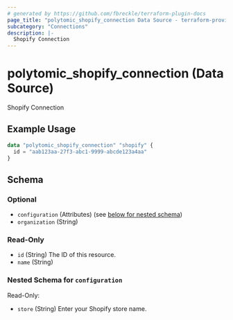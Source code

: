 ```yaml
---
# generated by https://github.com/fbreckle/terraform-plugin-docs
page_title: "polytomic_shopify_connection Data Source - terraform-provider-polytomic"
subcategory: "Connections"
description: |-
  Shopify Connection
---
```


# polytomic_shopify_connection (Data Source)

Shopify Connection

## Example Usage

```terraform
data "polytomic_shopify_connection" "shopify" {
  id = "aab123aa-27f3-abc1-9999-abcde123a4aa"
}
```

<!-- schema generated by tfplugindocs -->
## Schema

### Optional

- `configuration` (Attributes) (see [below for nested schema](#nestedatt--configuration))
- `organization` (String)

### Read-Only

- `id` (String) The ID of this resource.
- `name` (String)

<a id="nestedatt--configuration"></a>
### Nested Schema for `configuration`

Read-Only:

- `store` (String) Enter your Shopify store name.


